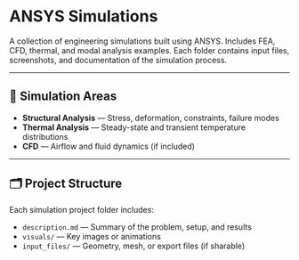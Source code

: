 # ANSYS Simulations

A collection of engineering simulations built using ANSYS. Includes FEA, CFD, thermal, and modal analysis examples. Each folder contains input files, screenshots, and documentation of the simulation process.

---

## 🔧 Simulation Areas

- **Structural Analysis** — Stress, deformation, constraints, failure modes
- **Thermal Analysis** — Steady-state and transient temperature distributions
- **CFD** — Airflow and fluid dynamics (if included)

---

## 🗂️ Project Structure

Each simulation project folder includes:
- `description.md` — Summary of the problem, setup, and results
- `visuals/` — Key images or animations
- `input_files/` — Geometry, mesh, or export files (if sharable)
